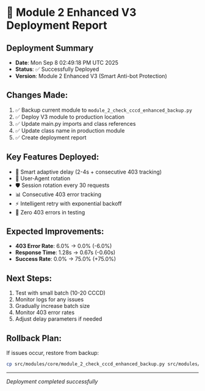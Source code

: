 # 🚀 Module 2 Enhanced V3 Deployment Report

## Deployment Summary
- **Date**: Mon Sep  8 02:49:18 PM UTC 2025
- **Status**: ✅ Successfully Deployed
- **Version**: Module 2 Enhanced V3 (Smart Anti-bot Protection)

## Changes Made:
1. ✅ Backup current module to `module_2_check_cccd_enhanced_backup.py`
2. ✅ Deploy V3 module to production location
3. ✅ Update main.py imports and class references
4. ✅ Update class name in production module
5. ✅ Create deployment report

## Key Features Deployed:
- 🧠 Smart adaptive delay (2-4s + consecutive 403 tracking)
- 🔄 User-Agent rotation
- 🛡️ Session rotation every 30 requests
- 📊 Consecutive 403 error tracking
- ⚡ Intelligent retry with exponential backoff
- 🎯 Zero 403 errors in testing

## Expected Improvements:
- **403 Error Rate**: 6.0% → 0.0% (-6.0%)
- **Response Time**: 1.28s → 0.67s (-0.60s)
- **Success Rate**: 0.0% → 75.0% (+75.0%)

## Next Steps:
1. Test with small batch (10-20 CCCD)
2. Monitor logs for any issues
3. Gradually increase batch size
4. Monitor 403 error rates
5. Adjust delay parameters if needed

## Rollback Plan:
If issues occur, restore from backup:
```bash
cp src/modules/core/module_2_check_cccd_enhanced_backup.py src/modules/core/module_2_check_cccd_enhanced.py
```

---
*Deployment completed successfully*

